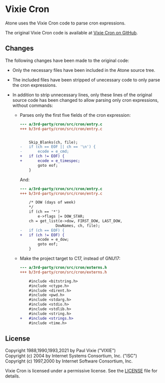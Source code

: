 # Vixie Cron

Atone uses the Vixie Cron code to parse cron expressions.

The original Vixie Cron code is available at [Vixie Cron on GitHub](https://github.com/vixie/cron/tree/f4311d3a1f4018b8a2927437216585d058b95681).

## Changes

The following changes have been made to the original code:

- Only the necessary files have been included in the Atone source tree.
- The included files have been stripped of unecessary code to only parse the cron expressions.
- In addition to strip unnecessary lines, only these lines of the original source code has been changed to allow parsing only cron expressions, without commands:

    - Parses only the first five fields of the cron expression:

        ```diff
        --- a/3rd-party/cron/src/cron/entry.c
        +++ b/3rd-party/cron/src/cron/entry.c


            Skip_Blanks(ch, file);
        -   if (ch == EOF || ch == '\n') {
        -       ecode = e_cmd;
        +   if (ch != EOF) {
        +       ecode = e_timespec;
                goto eof;
            }
        ```

        And:

        ```diff
        --- a/3rd-party/cron/src/cron/entry.c
        +++ b/3rd-party/cron/src/cron/entry.c

            /* DOW (days of week)
            */
            if (ch == '*')
                e->flags |= DOW_STAR;
            ch = get_list(e->dow, FIRST_DOW, LAST_DOW,
                        DowNames, ch, file);
        -   if (ch == EOF) {
        +   if (ch != EOF) {
                ecode = e_dow;
                goto eof;
            }
        ```

    - Make the project target to C17, instead of GNU17:

        ```diff
        --- a/3rd-party/cron/src/cron/externs.h
        +++ b/3rd-party/cron/src/cron/externs.h

            #include <bitstring.h>
            #include <ctype.h>
            #include <dirent.h>
            #include <pwd.h>
            #include <stdarg.h>
            #include <stdio.h>
            #include <stdlib.h>
            #include <string.h>
        +   #include <strings.h>
            #include <time.h>
        ```

## License

Copyright 1988,1990,1993,2021 by Paul Vixie ("VIXIE")<br>
Copyright (c) 2004 by Internet Systems Consortium, Inc. ("ISC")<br>
Copyright (c) 1997,2000 by Internet Software Consortium, Inc.

Vixie Cron is licensed under a permissive license. See the [LICENSE](cron/LICENSE) file for details.
